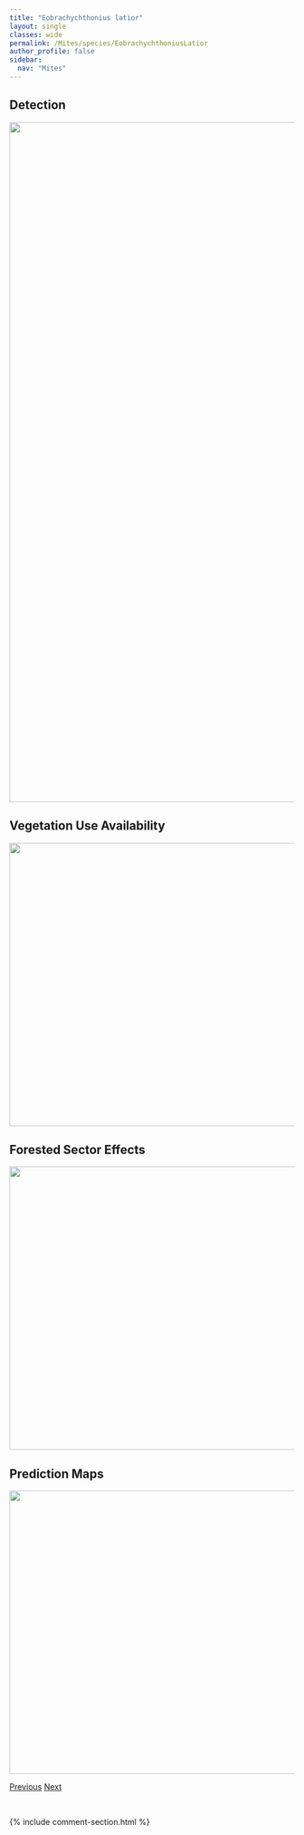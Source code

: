 ```yaml
---
title: "Eobrachychthonius latior"
layout: single
classes: wide
permalink: /Mites/species/EobrachychthoniusLatior
author_profile: false
sidebar:
  nav: "Mites"
---
```


<h2>Detection</h2>

<a href="https://drive.google.com/uc?export=view&id=1ekrg-V05to9MXiWsdM98jkfXJi5W8H6T">
<img src="https://drive.google.com/uc?export=view&id=1ekrg-V05to9MXiWsdM98jkfXJi5W8H6T" height = "1200" width = "800">
</a>


<h2>Vegetation Use Availability</h2>

<a href="https://drive.google.com/uc?export=view&id=1IiPQNgdXg0s1tYjK9fghsMcO1KhwqNCU">
<img src="https://drive.google.com/uc?export=view&id=1IiPQNgdXg0s1tYjK9fghsMcO1KhwqNCU" height = "500" width = "1000">
</a>


<h2>Forested Sector Effects</h2>

<a href="https://drive.google.com/uc?export=view&id=12C1ZtXxM6yKN8sQxpGRmUpXvSQN4hWCX">
<img src="https://drive.google.com/uc?export=view&id=12C1ZtXxM6yKN8sQxpGRmUpXvSQN4hWCX" height = "500" width = "1000">
</a>


<h2>Prediction Maps</h2>

<a href="https://drive.google.com/uc?export=view&id=175vaBMznSaMM58aW2mka6JuHYBSwIXb_">
<img src="https://drive.google.com/uc?export=view&id=175vaBMznSaMM58aW2mka6JuHYBSwIXb_" height = "500" width = "1000">
</a>


<a href="/DevelopmentWebsite/Mites/species/EniochthoniusSp1LML" class="pagination--pager" title="Eniochthonius sp. 1 LML">Previous</a> <a href="/DevelopmentWebsite/Mites/species/EpidamaeusArcticola" class="pagination--pager" title="Epidamaeus arcticola">Next</a>

<p>&nbsp;</p>

{% include comment-section.html %}
